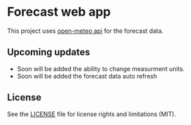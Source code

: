 # Forecast web app

This project uses [open-meteo api](https://open-meteo.com/) for the forecast data.

<!-- ## Github pages  -->

<!-- You can see and use the app on github pages [here](https://do0dleman.github.io/colors/). -->
## Upcoming updates

* Soon will be added the ability to change measurment units.
* Soon will be added the forecast data auto refresh

## License

See the [LICENSE](https://github.com/do0dleman/forecast/blob/master/LICENSE.md) file for license rights and limitations (MIT).
